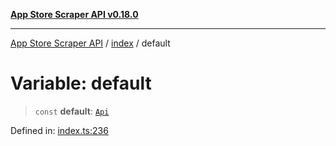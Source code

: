 [**App Store Scraper API v0.18.0**](../../README.md)

***

[App Store Scraper API](../../modules.md) / [index](../README.md) / default

# Variable: default

> `const` **default**: [`Api`](../type-aliases/Api.md)

Defined in: [index.ts:236](https://github.com/facundoolano/app-store-scraper/blob/113d925388ad33c5af9077ca637c241f2bf7e574/index.ts#L236)
